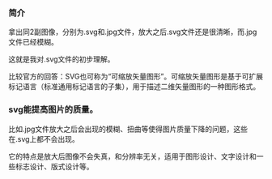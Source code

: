 ### 简介
拿出同2副图像，分别为.svg和.jpg文件，放大之后.svg文件还是很清晰，而.jpg文件已经模糊。

这就是我对.svg文件的初步理解。

比较官方的回答：SVG也可称为“可缩放矢量图形”。可缩放矢量图形是基于可扩展标记语言（标准通用标记语言的子集），用于描述二维矢量图形的一种图形格式。
### svg能提高图片的质量。

比如.jpg文件放大之后会出现的模糊、扭曲等使得图片质量下降的问题，这些在.svg上都不会出现。

它的特点是放大后图像不会失真，和分辨率无关，适用于图形设计、文字设计和一些标志设计、版式设计等。





